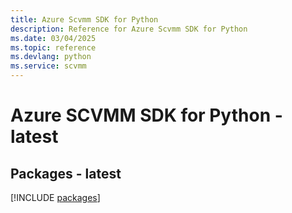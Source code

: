 ```yaml
---
title: Azure Scvmm SDK for Python
description: Reference for Azure Scvmm SDK for Python
ms.date: 03/04/2025
ms.topic: reference
ms.devlang: python
ms.service: scvmm
---
```

# Azure SCVMM SDK for Python - latest
## Packages - latest
[!INCLUDE [packages](scvmm-index.md)]